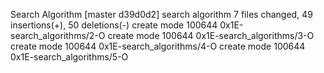 Search Algorithm
[master d39d0d2] search algorithm
 7 files changed, 49 insertions(+), 50 deletions(-)
 create mode 100644 0x1E-search_algorithms/2-O
 create mode 100644 0x1E-search_algorithms/3-O
 create mode 100644 0x1E-search_algorithms/4-O
 create mode 100644 0x1E-search_algorithms/5-O
